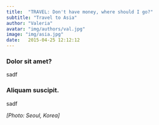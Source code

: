 ```yaml
---
title:  "TRAVEL: Don't have money, where should I go?"
subtitle: "Travel to Asia"
author: "Valeria"
avatar: "img/authors/val.jpg"
image: "img/asia.jpg"
date:   2015-04-25 12:12:12
---
```


### Dolor sit amet?
sadf

### Aliquam suscipit.
sadf

*[Photo: Seoul, Korea]*